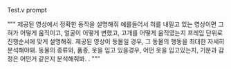 Test.v prompt

"""
제공된 영상에서 정확한 동작을 설명해줘
예를들어서 혀를 내밀고 있는 영상이면
그 혀가 어떻게 움직이고, 얼굴이 어떻게 변했고, 고개를 어떻게 움직였는지
프레임 단위로 진행순서에 맞게 설명해줘.
제공된 영상이 동물일 경우, 그 동물의 행동을 최대한 자세히 분석해야돼.
동물의 종류와, 품종, 옷을 입고 있을경우, 어떤 옷을 입고있는지, 기분과 감정은 어떤거 같은지
분석해줘봐.
.
"""
